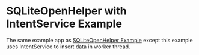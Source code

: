 # SQLiteOpenHelper with IntentService Example

The same example app as [SQLiteOpenHelper Example](https://github.com/terracotta-ko/Android_Treasure_House/tree/master/SQLiteOpenHelperExample) except this example uses IntentService to insert data in worker thread.
